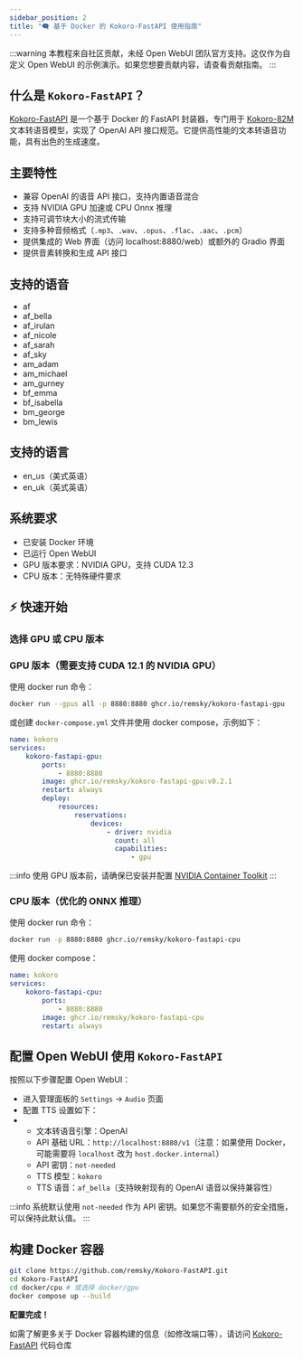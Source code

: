 ```yaml
---
sidebar_position: 2
title: "🗨️ 基于 Docker 的 Kokoro-FastAPI 使用指南"
---
```


:::warning
本教程来自社区贡献，未经 Open WebUI 团队官方支持。这仅作为自定义 Open WebUI 的示例演示。如果您想要贡献内容，请查看贡献指南。
:::

## 什么是 `Kokoro-FastAPI`？

[Kokoro-FastAPI](https://github.com/remsky/Kokoro-FastAPI) 是一个基于 Docker 的 FastAPI 封装器，专门用于 [Kokoro-82M](https://huggingface.co/hexgrad/Kokoro-82M) 文本转语音模型，实现了 OpenAI API 接口规范。它提供高性能的文本转语音功能，具有出色的生成速度。

## 主要特性

- 兼容 OpenAI 的语音 API 接口，支持内置语音混合
- 支持 NVIDIA GPU 加速或 CPU Onnx 推理
- 支持可调节块大小的流式传输
- 支持多种音频格式（`.mp3`、`.wav`、`.opus`、`.flac`、`.aac`、`.pcm`）
- 提供集成的 Web 界面（访问 localhost:8880/web）或额外的 Gradio 界面
- 提供音素转换和生成 API 接口

## 支持的语音

- af
- af_bella
- af_irulan
- af_nicole
- af_sarah
- af_sky
- am_adam
- am_michael
- am_gurney
- bf_emma
- bf_isabella
- bm_george
- bm_lewis

## 支持的语言

- en_us（美式英语）
- en_uk（英式英语）

## 系统要求

- 已安装 Docker 环境
- 已运行 Open WebUI
- GPU 版本要求：NVIDIA GPU，支持 CUDA 12.3
- CPU 版本：无特殊硬件要求

## ⚡️ 快速开始

### 选择 GPU 或 CPU 版本

### GPU 版本（需要支持 CUDA 12.1 的 NVIDIA GPU）

使用 docker run 命令：

```bash
docker run --gpus all -p 8880:8880 ghcr.io/remsky/kokoro-fastapi-gpu
```

或创建 `docker-compose.yml` 文件并使用 docker compose，示例如下：

```yaml
name: kokoro
services:
    kokoro-fastapi-gpu:
        ports:
            - 8880:8880
        image: ghcr.io/remsky/kokoro-fastapi-gpu:v0.2.1
        restart: always
        deploy:
            resources:
                reservations:
                    devices:
                        - driver: nvidia
                          count: all
                          capabilities:
                              - gpu
```

:::info
使用 GPU 版本前，请确保已安装并配置 [NVIDIA Container Toolkit](https://docs.nvidia.com/datacenter/cloud-native/container-toolkit/latest/install-guide.html)
:::

### CPU 版本（优化的 ONNX 推理）

使用 docker run 命令：

```bash
docker run -p 8880:8880 ghcr.io/remsky/kokoro-fastapi-cpu
```

使用 docker compose：

```yaml
name: kokoro
services:
    kokoro-fastapi-cpu:
        ports:
            - 8880:8880
        image: ghcr.io/remsky/kokoro-fastapi-cpu
        restart: always
```

## 配置 Open WebUI 使用 `Kokoro-FastAPI`

按照以下步骤配置 Open WebUI：

- 进入管理面板的 `Settings` -> `Audio` 页面
- 配置 TTS 设置如下：
- - 文本转语音引擎：OpenAI
  - API 基础 URL：`http://localhost:8880/v1`（注意：如果使用 Docker，可能需要将 `localhost` 改为 `host.docker.internal`）
  - API 密钥：`not-needed`
  - TTS 模型：`kokoro`
  - TTS 语音：`af_bella`（支持映射现有的 OpenAI 语音以保持兼容性）

:::info
系统默认使用 `not-needed` 作为 API 密钥。如果您不需要额外的安全措施，可以保持此默认值。
:::

## 构建 Docker 容器

```bash
git clone https://github.com/remsky/Kokoro-FastAPI.git
cd Kokoro-FastAPI
cd docker/cpu # 或选择 docker/gpu
docker compose up --build
```

**配置完成！**

如需了解更多关于 Docker 容器构建的信息（如修改端口等），请访问 [Kokoro-FastAPI](https://github.com/remsky/Kokoro-FastAPI) 代码仓库
